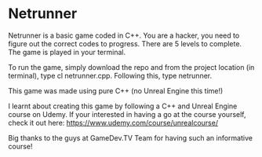 # Netrunner

Netrunner is a basic game coded in C++. You are a hacker, you need to figure out the correct codes to progress. 
There are 5 levels to complete. 
The game is played in your terminal.

To run the game, simply download the repo and from the project location (in terminal), type cl netrunner.cpp. Following this, type netrunner.

This game was made using pure C++ (no Unreal Engine this time!)

I learnt about creating this game by following a C++ and Unreal Engine course on Udemy. If your interested in having a go at the course yourself, check it out here: https://www.udemy.com/course/unrealcourse/

Big thanks to the guys at GameDev.TV Team for having such an informative course!
